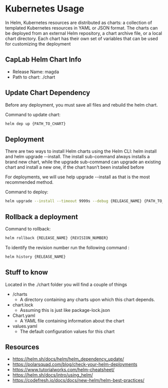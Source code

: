 # Kubernetes Usage

In Helm, Kubernetes resources are distributed as charts: a collection of templated Kubernetes resources in YAML or JSON format. The charts can be deployed from an external Helm repository, a chart archive file, or a local chart directory. Each chart has their own set of variables that can be used for customizing the deployment

## CapLab Helm Chart Info
* Release Name: magda
* Path to chart: ./chart

## Update Chart Dependency 

Before any deployment, you must save all files and rebuild the helm chart.

Command to update chart:

```bash
helm dep up {PATH_TO_CHART}
```

## Deployment 

There are two ways to install Helm charts using the Helm CLI: helm install and helm upgrade --install. The install sub-command always installs a brand new chart, while the upgrade sub-command can upgrade an existing chart and install a new one, if the chart hasn’t been installed before

For deployments, we will use help upgrade --install as that is the most recommended method.

Command to deploy:
```bash 
helm upgrade --install --timeout 9999s --debug {RELEASE_NAME} {PATH_TO_CHART}
```

## Rollback a deployment

Command to rollback:

```bash 
helm rollback {RELEASE_NAME} {REVISION_NUMBER}
```

To identify the revision number run the following command : 

```bash 
helm history {RELEASE_NAME}
```
## Stuff to know

Located in the ./chart folder you will find a couple of things

- /charts
  - A directory containing any charts upon which this chart depends. 
- chart.lock
  - Assuming this is just like package-lock.json
- Chart.yaml
  - A YAML file containing information about the chart
- values.yaml
  - The default configuration values for this chart

## Resources
* https://helm.sh/docs/helm/helm_dependency_update/
* https://polarsquad.com/blog/check-your-helm-deployments
* https://www.tutorialworks.com/helm-cheatsheet/
* https://helm.sh/docs/intro/using_helm/
* https://codefresh.io/docs/docs/new-helm/helm-best-practices/